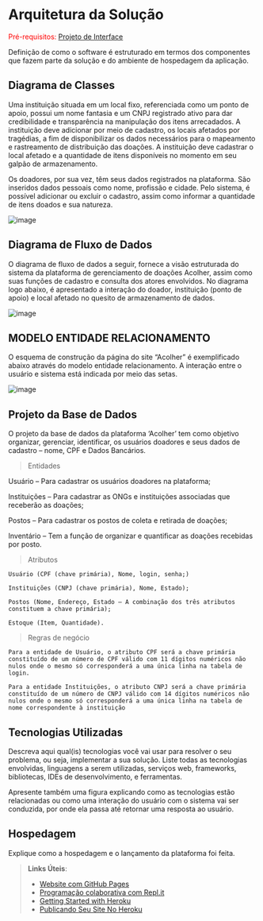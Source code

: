 # Arquitetura da Solução

<span style="color:red">Pré-requisitos: <a href="3-Projeto de Interface.md"> Projeto de Interface</a></span>

Definição de como o software é estruturado em termos dos componentes que fazem parte da solução e do ambiente de hospedagem da aplicação.

## Diagrama de Classes

Uma instituição situada em um local fixo, referenciada como um ponto de apoio, possui um nome fantasia e um CNPJ registrado ativo para dar credibilidade e transparência na manipulação dos itens arrecadados. A instituição deve adicionar por meio de cadastro, os locais afetados por tragédias, a fim de disponibilizar os dados necessários para o mapeamento e rastreamento de distribuição das doações. A instituição deve cadastrar o local afetado e a quantidade de itens disponíveis no momento em seu galpão de armazenamento. 

Os doadores, por sua vez, têm seus dados registrados na plataforma. São inseridos dados pessoais como nome, profissão e cidade. Pelo sistema, é possível adicionar ou excluir o cadastro, assim como informar a quantidade de itens doados e sua natureza.  

![image](https://user-images.githubusercontent.com/102244252/193481617-aa0efd87-52e4-4ab2-86c2-9f7f1ea0aabe.png)

## Diagrama de Fluxo de Dados

O diagrama de fluxo de dados a seguir, fornece a visão estruturada do sistema da plataforma de gerenciamento de doações Acolher, assim como suas funções de cadastro e consulta dos atores envolvidos. No diagrama logo abaixo, é apresentado a interação do doador, instituição (ponto de apoio) e local afetado no quesito de armazenamento de dados. 

![image](https://user-images.githubusercontent.com/102244252/193481755-8f3e2868-02da-4840-9aea-dc8830be7e97.png)


##  MODELO ENTIDADE RELACIONAMENTO 

O esquema de construção da página do site “Acolher” é exemplificado abaixo através do modelo entidade relacionamento. A interação entre o usuário e sistema está indicada por meio das setas. 

![image](https://user-images.githubusercontent.com/102244252/193481792-5f4a8dc2-c745-4e4c-a0a9-41e600665379.png)


## Projeto da Base de Dados

O projeto da base de dados da plataforma ‘Acolher’ tem como objetivo organizar, gerenciar, identificar, os usuários doadores e seus dados de cadastro – nome, CPF e Dados Bancários.  

> Entidades 

Usuário – Para cadastrar os usuários doadores na plataforma; 

Instituições – Para cadastrar as ONGs e instituições associadas que receberão as doações; 

Postos – Para cadastrar os postos de coleta e retirada de doações; 

Inventário – Tem a função de organizar e quantificar as doações recebidas por posto.  

> Atributos 

	Usuário (CPF (chave primária), Nome, login, senha;) 

	Instituições (CNPJ (chave primária), Nome, Estado); 

	Postos (Nome, Endereço, Estado – A combinação dos três atributos constituem a chave primária); 

	Estoque (Item, Quantidade). 

> Regras de negócio 

	Para a entidade de Usuário, o atributo CPF será a chave primária constituído de um número de CPF válido com 11 dígitos numéricos não nulos onde o mesmo só corresponderá a uma única linha na tabela de login. 

	Para a entidade Instituições, o atributo CNPJ será a chave primária constituído de um número de CNPJ válido com 14 dígitos numéricos não nulos onde o mesmo só corresponderá a uma única linha na tabela de nome correspondente à instituição 

## Tecnologias Utilizadas

Descreva aqui qual(is) tecnologias você vai usar para resolver o seu problema, ou seja, implementar a sua solução. Liste todas as tecnologias envolvidas, linguagens a serem utilizadas, serviços web, frameworks, bibliotecas, IDEs de desenvolvimento, e ferramentas.

Apresente também uma figura explicando como as tecnologias estão relacionadas ou como uma interação do usuário com o sistema vai ser conduzida, por onde ela passa até retornar uma resposta ao usuário.

## Hospedagem

Explique como a hospedagem e o lançamento da plataforma foi feita.

> **Links Úteis**:
>
> - [Website com GitHub Pages](https://pages.github.com/)
> - [Programação colaborativa com Repl.it](https://repl.it/)
> - [Getting Started with Heroku](https://devcenter.heroku.com/start)
> - [Publicando Seu Site No Heroku](http://pythonclub.com.br/publicando-seu-hello-world-no-heroku.html)

